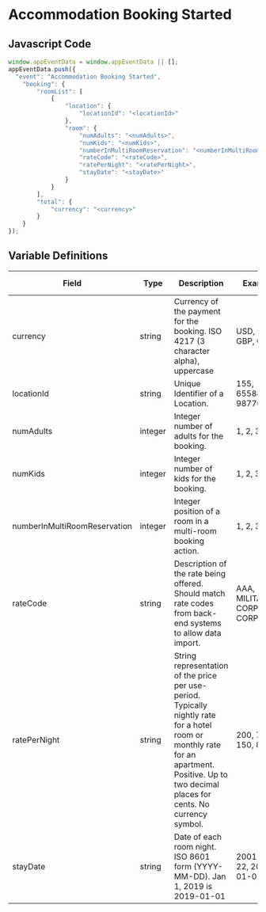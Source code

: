 # Accommodation Booking Started

### 

## Javascript Code
```js
window.appEventData = window.appEventData || [];
appEventData.push({
  "event": "Accommodation Booking Started",
    "booking": {
        "roomList": [
            {
                "location": {
                    "locationId": "<locationId>"
                },
                "room": {
                    "numAdults": "<numAdults>",
                    "numKids": "<numKids>",
                    "numberInMultiRoomReservation": "<numberInMultiRoomReservation>",
                    "rateCode": "<rateCode>",
                    "ratePerNight": "<ratePerNight>",
                    "stayDate": "<stayDate>"
                }
            }
        ],
        "total": {
            "currency": "<currency>"
        }
    }
});
```

## Variable Definitions

|Field|Type|Description|Example|Pattern|Min Length|Max Length|Minimum|Maximum|Multiple Of|
| --- | --- | --- | --- | --- | --- | --- | --- | --- | --- |
|currency|string|Currency of the payment for the booking. ISO 4217 \(3 character alpha\), uppercase |USD, CAD, GBP, CHF|^[A-Z]{3}$|3|3||||
|locationId|string|Unique Identifier of a Location. |155, 65588, 987764448|||||||
|numAdults|integer|Integer number of adults for the booking.|1, 2, 3, 4, 5||||1|||
|numKids|integer|Integer number of kids for the booking.|1, 2, 3, 4, 5||||0|||
|numberInMultiRoomReservation|integer|Integer position of a room in a multi-room booking action.|1, 2, 3||||1|||
|rateCode|string|Description of the rate being offered. Should match rate codes from back-end systems to allow data import. |AAA, MILITARY, CORP-567, CORP-345|||||||
|ratePerNight|string|String representation of the price per use-period. Typically nightly rate for a hotel room or monthly rate for an apartment. Positive. Up to two decimal places for cents. No currency symbol.|200, 75.29, 150, 89.2|^[0-9]*(\.[0-9]{1,2})?$||||||
|stayDate|string|Date of each room night. ISO 8601 form \(YYYY-MM-DD\). Jan 1, 2019 is 2019-01-01|2001-12-22, 2011-01-01|^([0-9]{4})-(1[0-2]|0[1-9])-(3[01]|0[1-9]|[12][0-9])$||||||



